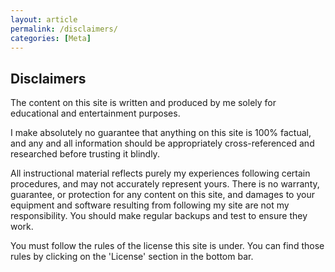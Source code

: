 ```yaml
---
layout: article
permalink: /disclaimers/
categories: [Meta]
---
```


## Disclaimers

The content on this site is written and produced by me solely for educational and entertainment purposes.

I make absolutely no guarantee that anything on this site is 100% factual, and any and all information should be appropriately cross-referenced and researched before trusting it blindly.

All instructional material reflects purely my experiences following certain procedures, and may not accurately represent yours. There is no warranty, guarantee, or protection for any content on this site, and damages to your equipment and software resulting from following my site are not my responsibility. You should make regular backups and test to ensure they work.

You must follow the rules of the license this site is under. You can find those rules by clicking on the 'License' section in the bottom bar.